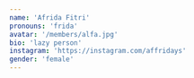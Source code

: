 ```yaml
---
name: 'Afrida Fitri'
pronouns: 'frida'
avatar: '/members/alfa.jpg'
bio: 'lazy person'
instagram: 'https://instagram.com/affridays'
gender: 'female'
---
```

